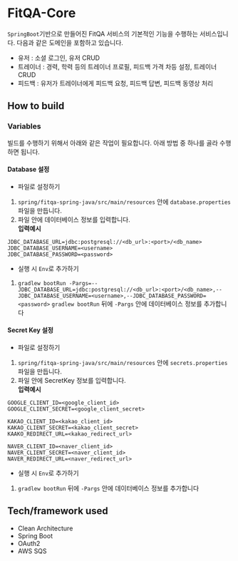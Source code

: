 # FitQA-Core
`SpringBoot`기반으로 만들어진 FitQA 서비스의 기본적인 기능을 수행하는 서비스입니다.
다음과 같은 도메인을 포함하고 있습니다.
- 유저 : 소셜 로그인, 유저 CRUD
- 트레이너 : 경력, 학력 등의 트레이너 프로필, 피드백 가격 차등 설정, 트레이너 CRUD
- 피드백 : 유저가 트레이너에게 피드백 요청, 피드백 답변, 피드백 동영상 처리


## How to build

### Variables
빌드를 수행하기 위해서 아래와 같은 작업이 필요합니다. 아래 방법 중 하나를 골라 수행하면 됩니다.

#### Database 설정
- 파일로 설정하기
1. `spring/fitqa-spring-java/src/main/resources` 안에 `database.properties` 파일을 만듭니다.
2. 파일 안에 데이터베이스 정보를 입력합니다.  
**입력예시**
```properties
JDBC_DATABASE_URL=jdbc:postgresql://<db_url>:<port>/<db_name>
JDBC_DATABASE_USERNAME=<username>
JDBC_DATABASE_PASSWORD=<password>
```

- 실행 시 `Env`로 추가하기
1. `gradlew bootRun -Pargs=--JDBC_DATABASE_URL=jdbc:postgresql://<db_url>:<port>/<db_name>,--JDBC_DATABASE_USERNAME=<username>,--JDBC_DATABASE_PASSWORD=<password>`
`gradlew bootRun` 뒤에 `-Pargs` 안에 데이터베이스 정보를 추가합니다


#### Secret Key 설정
- 파일로 설정하기
1. `spring/fitqa-spring-java/src/main/resources` 안에 `secrets.properties` 파일을 만듭니다.
2. 파일 안에 SecretKey 정보를 입력합니다.  
**입력예시**
```properties
GOOGLE_CLIENT_ID=<google_client_id>
GOOGLE_CLIENT_SECRET=<google_client_secret>

KAKAO_CLIENT_ID=<kakao_client_id>
KAKAO_CLIENT_SECRET=<kakao_client_secret>
KAAKO_REDIRECT_URL=<kakao_redirect_url>

NAVER_CLIENT_ID=<naver_client_id>
NAVER_CLIENT_SECRET=<naver_client_id>
NAVER_REDIRECT_URL=<naver_redirect_url>
```

- 실행 시 `Env`로 추가하기
1. `gradlew bootRun` 뒤에 `-Pargs` 안에 데이터베이스 정보를 추가합니다


## Tech/framework used
- Clean Architecture
- Spring Boot
- OAuth2
- AWS SQS
